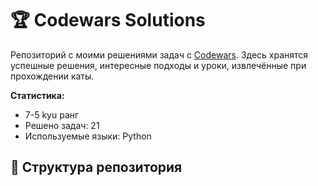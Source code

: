 # 🏆 Codewars Solutions

Репозиторий с моими решениями задач с [Codewars](https://www.codewars.com). Здесь хранятся успешные решения, интересные подходы и уроки, извлечённые при прохождении каты.

**Статистика:**
- 7-5 kyu ранг
- Решено задач: 21
- Используемые языки: Python

## 🧩 Структура репозитория
